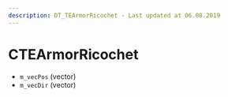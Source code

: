 ```yaml
---
description: DT_TEArmorRicochet - Last updated at 06.08.2019
---
```


# CTEArmorRicochet


* `m_vecPos` (vector)
* `m_vecDir` (vector)